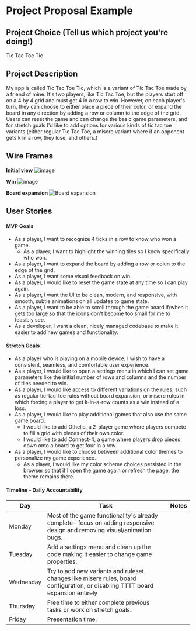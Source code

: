 # Project Proposal Example

## Project Choice (Tell us which project you're doing!)

Tic Tac Toe Tic

## Project Description 

My app is called Tic Tac Toe Tic, which is a variant of Tic Tac Toe made by a friend of mine. It's two players, like Tic Tac Toe, but the players start off on a 4 by 4 grid and must get 4 in a row to win. However, on each player's turn, they can choose to either place a piece of their color, or expand the board in any direction by adding a row or column to the edge of the grid. Users can reset the game and can change the basic game parameters, and for stretch goals I'd like to add options for various kinds of tic tac toe variants (either regular Tic Tac Toe, a misere variant where if an opponent gets k in a row, they lose, and others.)

## Wire Frames

**Initial view**
![image](https://github.com/Fekinox/tic-tac-toe-tic/assets/20966518/8549f2d0-06c5-485e-8b60-1023121fc02f)


**Win**
![image](https://github.com/Fekinox/tic-tac-toe-tic/assets/20966518/ead53ea9-6ce0-4481-998f-9bcdf7080ccb)


**Board expansion**
![Board expansion](https://github.com/Fekinox/tic-tac-toe-tic/assets/20966518/d3259af3-7ddf-4420-a51f-11aba6f999bf)

## User Stories

#### MVP Goals

- As a player, I want to recognize 4 ticks in a row to know who won a game.
  - As a player, I want to highlight the winning tiles so I know specifically who won.
- As a player, I want to expand the board by adding a row or colun to the edge of the grid.
- As a player, I want some visual feedback on win.
- As a player, I would like to reset the game state at any time so I can play again.
- As a player, I want the UI to be clean, modern, and responsive, with smooth, subtle animations on all updates to game state.
- As a player, I want to be able to scroll through the game board if/when it gets too large so that the icons don't become too small for me to feasibly see.
- As a developer, I want a clean, nicely managed codebase to make it easier to
  add new games and functionality.

#### Stretch Goals

- As a player who is playing on a mobile device, I wish to have a consistent, seamless, and comfortable user experience.
- As a player, I would like to open a settings menu in which I can set game parameters like the initial number of rows and columns and the number of tiles needed to win.
- As a player, I would like access to different variations on the rules, such as regular tic-tac-toe rules without board expansion, or misere rules in which forcing a player to get k-in-a-row counts as a win instead of a loss.
- As a player, I would like to play additional games that also use the same
  game board.
  - I would like to add Othello, a 2-player game where players compete to fill
    a grid with pieces of their own color.
  - I would like to add Connect-4, a game where players drop pieces down onto a
    board to get four in a row.
- As a player, I would like to choose between additional color themes to
  personalize my game experience.
  - As a player, I would like my color scheme choices persisted in the browser
    so that if I open the game again or refresh the page, the theme remains
    there.

#### Timeline - Daily Accountability
| Day       | Task                                                                                                                           | Notes |
|-----------|--------------------------------------------------------------------------------------------------------------------------------|-------|
| Monday    | Most of the game functionality's already complete- focus on adding responsive design and removing visual/animation bugs.       |       |
| Tuesday   | Add a settings menu and clean up the code making it easier to change game properties.                                          |       |
| Wednesday | Try to add new variants and ruleset changes like misere rules, board configuration, or disabling TTTT board expansion entirely |       |
| Thursday  | Free time to either complete previous tasks or work on stretch goals.                                                          |       |
| Friday    | Presentation time.                                                                                                             |       |

